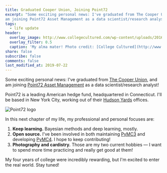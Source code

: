 ```yaml
---
title: Graduated Cooper Union, Joining Point72
excerpt: "Some exciting personal news: I've graduated from The Cooper Union and
am joining Point72 Asset Management as a data scientist/research analyst!"
tags:
  - life update
header:
  overlay_image: http://www.collegecultured.com/wp-content/uploads/2016/01/My-Experience-at-The-Cooper-Union.jpg
  overlay_filter: 0.5
  caption: 'My alma mater! Photo credit: [College Cultured](http://www.collegecultured.com/2016/01/10/my-experience-at-the-cooper-union)'
share: false
subscribe: false
comments: false
last_modified_at: 2019-07-22
---
```


Some exciting personal news: I've graduated from [The Cooper
Union](http://cooper.edu/welcome), and am joining [Point72 Asset
Management](https://www.point72.com/) as a data scientist/research analyst!

Point72 is a leading American hedge fund, headquartered in Connecticut. I'll be
based in New York City, working out of their [Hudson
Yards](https://www.hudsonyardsnewyork.com/work/55-hudson-yards) offices.

![Point72 logo](https://www.point72.com/wp-content/uploads/2017/03/point72-recropped.png)

In this next chapter of my life, my professional and personal focuses are:

1. **Keep learning.** Bayesian methods and deep learning, mostly.
1. **Open source.** I've been involved in both maintaining
   [PyMC3](https://github.com/pymc-devs/pymc3) and developing
   [PyMC4](https://github.com/pymc-devs/pymc4). I hope to keep contributing!
1. **Photography and cardistry.** Those are my two current hobbies — I want to
   spend more time practicing and really get good at them!

My four years of college were incredibly rewarding, but I'm excited to enter the
real world. Stay tuned!

